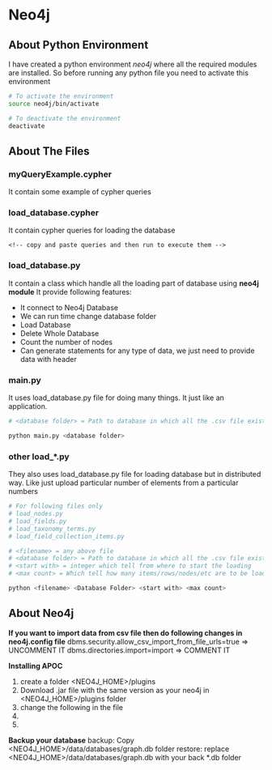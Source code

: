 # Neo4j


## About Python Environment
I have created a python environment *neo4j* where all the required modules are installed.
So before running any python file you need to activate this environment
```bash
# To activate the environment
source neo4j/bin/activate

# To deactivate the environment
deactivate
```


## About The Files
### myQueryExample.cypher
It contain some example of cypher queries

### load_database.cypher
It contain cypher queries for loading the database
```cypher
<!-- copy and paste queries and then run to execute them -->
```

### load_database.py
It contain a class which handle all the loading part of database using **neo4j module**
It provide following features:
* It connect to Neo4j Database
* We can run time change database folder
* Load Database
* Delete Whole Database
* Count the number of nodes
* Can generate statements for any type of data, we just need to provide data with header

### main.py
It uses load_database.py file for doing many things. It just like an application.
```bash
# <database folder> = Path to database in which all the .csv file exists

python main.py <database folder>
```
### other load_*.py
They also uses load_database.py file for loading database but in distributed way. Like just upload particular number of elements from a particular numbers
```bash
# For following files only
# load_nodes.py
# load_fields.py
# load_taxonomy_terms.py
# load_field_collection_items.py

# <filename> = any above file
# <database folder> = Path to database in which all the .csv file exists
# <start with> = integer which tell from where to start the loading
# <max count> = Which tell how many items/rows/nodes/etc are to be loaded

python <filename> <Database Folder> <start with> <max count>
```

## About Neo4j
**If you want to import data from csv file then do following changes in neo4j.config file**
dbms.security.allow_csv_import_from_file_urls=true  => UNCOMMENT IT
dbms.directories.import=import                      => COMMENT IT

**Installing APOC**
1. create a folder <NEO4J_HOME>/plugins
2. Download .jar file with the same version as your neo4j in <NEO4J_HOME>/plugins folder
3. change the following in the file
4. 
5. 

**Backup your database**
backup: Copy <NEO4J_HOME>/data/databases/graph.db folder
restore: replace <NEO4J_HOME>/data/databases/graph.db with your back *.db folder